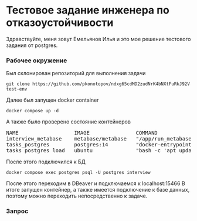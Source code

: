 # Тестовое задание инженера по отказоустойчивости
Здравствуйте, меня зовут Емельянов Илья и это мое решение тестового задания от postgres.



### Рабочее окружение
Был склонирован репозиторий для выполнения задачи
```git
git clone https://github.com/pkonotopov/ndxg65cdMD2zudNrK4bNXtFuRkJ92V test-env
```
Далее был запущен docker container
```
docker compose up -d
```
А также было проверено состояние контейнеров
<pre>NAME                  IMAGE               COMMAND                  SERVICE    CREATED          STATUS                      PORTS
interview_metabase    metabase/metabase   &quot;/app/run_metabase.sh&quot;   metabase   21 minutes ago   Up 21 minutes               0.0.0.0:13030-&gt;3000/tcp
tasks_postgres        postgres:14         &quot;docker-entrypoint.s…&quot;   postgres   21 minutes ago   Up 21 minutes               0.0.0.0:15466-&gt;5432/tcp
tasks_postgres_load   ubuntu              &quot;bash -c &apos;apt update…&quot;   load       21 minutes ago   Exited (0) 17 minutes ago   
</pre>
После этого подключился к БД
```
docker compose exec postgres psql -U postgres interview
```
После этого переходим в DBeaver и подключаемся к localhost:15466
В итоге запущен контейнер, а также имеется подключение к базе данных, поэтому можно переходить непосредственно к задаче.
### Запрос
